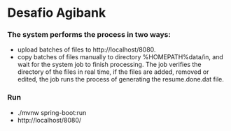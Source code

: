 # Desafio Agibank

### The system performs the process in two ways:
- upload batches of files to http://localhost/8080.
- copy batches of files manually to directory %HOMEPATH%data/in, and wait for the system job to finish processing. The job verifies the directory of the files in real time, if the files are added, removed or edited, the job runs the process of generating the resume.done.dat file.  

### Run 
- ./mvnw spring-boot:run
- http://localhost/8080/


